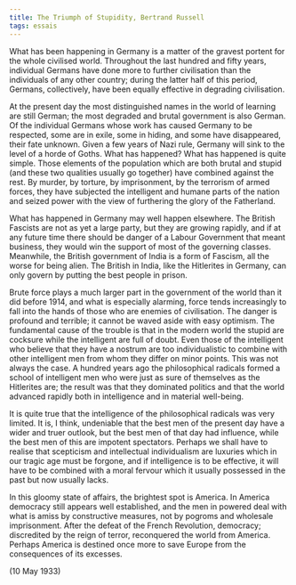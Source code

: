 ```yaml
---
title: The Triumph of Stupidity, Bertrand Russell
tags: essais 
---
```


What has been happening in Germany is a matter of the gravest portent for the whole civilised world. Throughout the last hundred and fifty years, individual Germans have done more to further civilisation than the individuals of any other country; during the latter half of this period, Germans, collectively, have been equally effective in degrading civilisation. 

At the present day the most distinguished names in the world of learning are still German; the most degraded and brutal government is also German. Of the individual Germans whose work has caused Germany to be respected, some are in exile, some in hiding, and some have disappeared, their fate unknown. Given a few years of Nazi rule, Germany will sink to the level of a horde of Goths.
What has happened? What has happened is quite simple. Those elements of the population which are both brutal and stupid (and these two qualities usually go together) have combined against the rest. By murder, by torture, by imprisonment, by the terrorism of armed forces, they have subjected the intelligent and humane parts of the nation and seized power with the view of furthering the glory of the Fatherland.

What has happened in Germany may well happen elsewhere. The British Fascists are not as yet a large party, but they are growing rapidly, and if at any future time there should be danger of a Labour Government that meant business, they would win the support of most of the governing classes. Meanwhile, the British government of India is a form of Fascism, all the worse for being alien. The British in India, like the Hitlerites in Germany, can only govern by putting the best people in prison.

Brute force plays a much larger part in the government of the world than it did before 1914, and what is especially alarming, force tends increasingly to fall into the hands of those who are enemies of civilisation. The danger is profound and terrible; it cannot be waved aside with easy optimism.
The fundamental cause of the trouble is that in the modern world the stupid are cocksure while the intelligent are full of doubt. Even those of the intelligent who believe that they have a nostrum are too individualistic to combine with other intelligent men from whom they differ on minor points. This was not always the case. A hundred years ago the philosophical radicals formed a school of intelligent men who were just as sure of themselves as the Hitlerites are; the result was that they dominated politics and that the world advanced rapidly both in intelligence and in material well-being.

It is quite true that the intelligence of the philosophical radicals was very limited. It is, I think, undeniable that the best men of the present day have a wider and truer outlook, but the best men of that day had influence, while the best men of this are impotent spectators. Perhaps we shall have to realise that scepticism and intellectual individualism are luxuries which in our tragic age must be forgone, and if intelligence is to be effective, it will have to be combined with a moral fervour which it usually possessed in the past but now usually lacks. 

In this gloomy state of affairs, the brightest spot is America. In America democracy still appears well established, and the men in powered deal with what is amiss by constructive measures, not by pogroms and wholesale imprisonment. After the defeat of the French Revolution, democracy; discredited by the reign of terror, reconquered the world from America. Perhaps America is destined once more to save Europe from the consequences of its excesses.

(10 May 1933)
